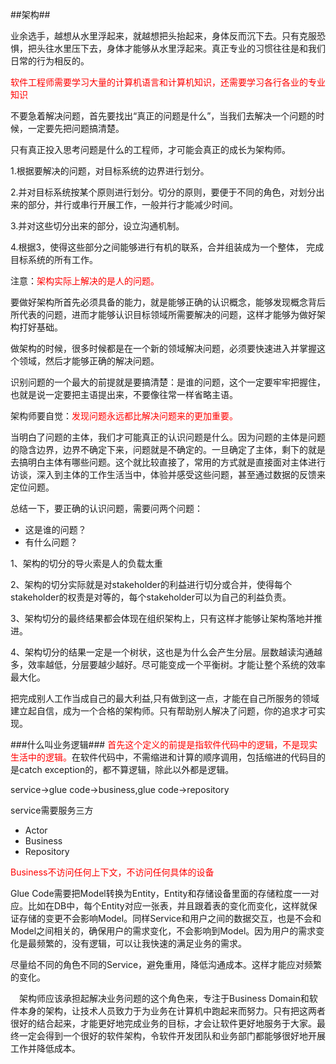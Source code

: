 ##架构##

业余选手，越想从水里浮起来，就越想把头抬起来，身体反而沉下去。只有克服恐惧，把头往水里压下去，身体才能够从水里浮起来。真正专业的习惯往往是和我们日常的行为相反的。

<font color="red">软件工程师需要学习大量的计算机语言和计算机知识，还需要学习各行各业的专业知识</font>

不要急着解决问题，首先要找出“真正的问题是什么”，当我们去解决一个问题的时候，一定要先把问题搞清楚。

只有真正投入思考问题是什么的工程师，才可能会真正的成长为架构师。

1.根据要解决的问题，对目标系统的边界进行划分。

2.并对目标系统按某个原则进行划分。切分的原则，要便于不同的角色，对划分出来的部分，并行或串行开展工作，一般并行才能减少时间。

3.并对这些切分出来的部分，设立沟通机制。

4.根据3，使得这些部分之间能够进行有机的联系，合并组装成为一个整体， 完成目标系统的所有工作。

注意：<font color="red">架构实际上解决的是人的问题。</font>

要做好架构所首先必须具备的能力，就是能够正确的认识概念，能够发现概念背后所代表的问题，进而才能够认识目标领域所需要解决的问题，这样才能够为做好架构打好基础。

做架构的时候，很多时候都是在一个新的领域解决问题，必须要快速进入并掌握这个领域，然后才能够正确的解决问题。

识别问题的一个最大的前提就是要搞清楚：是谁的问题，这个一定要牢牢把握住，也就是说一定要把主语提出来，不要像往常一样省略主语。

架构师要自觉：<font color="red">发现问题永远都比解决问题来的更加重要。</font>

当明白了问题的主体，我们才可能真正的认识问题是什么。因为问题的主体是问题的隐含边界，边界不确定下来，问题就是不确定的。一旦确定了主体，剩下的就是去搞明白主体有哪些问题。这个就比较直接了，常用的方式就是直接面对主体进行访谈，深入到主体的工作生活当中，体验并感受这些问题，甚至通过数据的反馈来定位问题。


总结一下，要正确的认识问题，需要问两个问题：

* 这是谁的问题？
* 有什么问题？

1、架构的切分的导火索是人的负载太重

2、架构的切分实际就是对stakeholder的利益进行切分或合并，使得每个stakeholder的权责是对等的，每个stakeholder可以为自己的利益负责。

3、架构切分的最终结果都会体现在组织架构上，只有这样才能够让架构落地并推进。

4、架构切分的结果一定是一个树状，这也是为什么会产生分层。层数越读沟通越多，效率越低，分层要越少越好。尽可能变成一个平衡树。才能让整个系统的效率最大化。


把完成别人工作当成自己的最大利益,只有做到这一点，才能在自己所服务的领域建立起自信，成为一个合格的架构师。只有帮助别人解决了问题，你的追求才可实现。


###什么叫业务逻辑###
<font color="red">首先这个定义的前提是指软件代码中的逻辑，不是现实生活中的逻辑。</font>在软件代码中，不需缩进和计算的顺序调用，包括缩进的代码目的是catch exception的，都不算逻辑，除此以外都是逻辑。


service->glue code->business,glue code->repository


service需要服务三方

* Actor
* Business
* Repository


<font color="red">Business不访问任何上下文，不访问任何具体的设备</font>


Glue Code需要把Model转换为Entity，Entity和存储设备里面的存储粒度一一对应。比如在DB中，每个Entity对应一张表，并且跟着表的变化而变化，这样就保证存储的变更不会影响Model。同样Service和用户之间的数据交互，也是不会和Model之间相关的，确保用户的需求变化，不会影响到Model。因为用户的需求变化是最频繁的，没有逻辑，可以让我快速的满足业务的需求。


尽量给不同的角色不同的Service，避免重用，降低沟通成本。这样才能应对频繁的变化。


　架构师应该承担起解决业务问题的这个角色来，专注于Business Domain和软件本身的架构，让技术人员致力于为业务在计算机中跑起来而努力。只有把这两者很好的结合起来，才能更好地完成业务的目标，才会让软件更好地服务于大家。最终一定会得到一个很好的软件架构，令软件开发团队和业务部门都能够很好地开展工作并降低成本。
